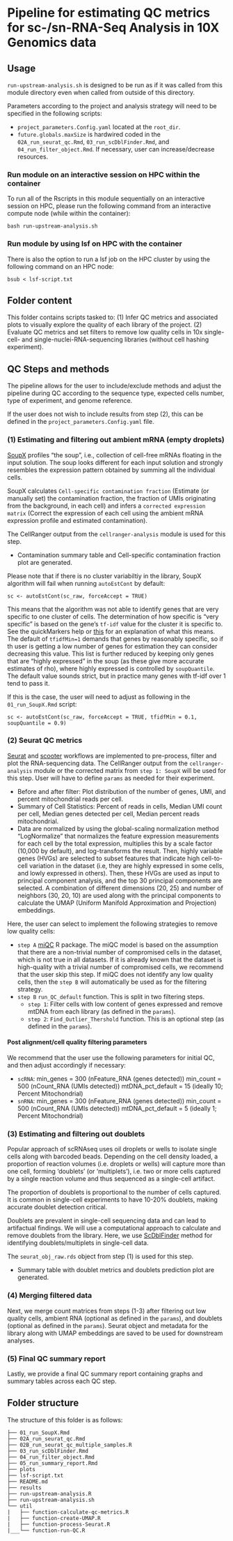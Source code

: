 # Pipeline for estimating QC metrics for sc-/sn-RNA-Seq Analysis in 10X Genomics data

## Usage

`run-upstream-analysis.sh` is designed to be run as if it was called from this module directory even when called from outside of this directory.

Parameters according to the project and analysis strategy will need to be specified in the following scripts:
- `project_parameters.Config.yaml` located at the `root_dir`.
- `future.globals.maxSize` is hardwired coded in the `02A_run_seurat_qc.Rmd`, `03_run_scDblFinder.Rmd`, and `04_run_filter_object.Rmd`. If necessary, user can increase/decrease resources.


### Run module on an interactive session on HPC within the container

To run all of the Rscripts in this module sequentially on an interactive session on HPC, please run the following command from an interactive compute node (while within the container):

```
bash run-upstream-analysis.sh
```

### Run module by using lsf on HPC with the container

There is also the option to run a lsf job on the HPC cluster by using the following command on an HPC node:

```
bsub < lsf-script.txt
```


## Folder content

This folder contains scripts tasked to:
(1) Infer QC metrics and associated plots to visually explore the quality of each library of the project.
(2) Evaluate QC metrics and set filters to remove low quality cells in 10x single-cell- and single-nuclei-RNA-sequencing libraries (without cell hashing experiment).

## QC Steps and methods

The pipeline allows for the user to include/exclude methods and adjust the pipeline during QC according to the sequence type, expected cells number, type of experiment, and genome reference.

If the user does not wish to include results from step (2), this can be defined in the `project_parameters.Config.yaml` file. 

### (1) Estimating and filtering out ambient mRNA (empty droplets)

[SoupX](https://cran.r-project.org/web/packages/SoupX/vignettes/pbmcTutorial.html) profiles “the soup”, i.e., collection of cell-free mRNAs floating in the input solution. The soup looks different for each input solution and strongly resembles the expression pattern obtained by summing all the individual cells.

SoupX calculates `Cell-specific contamination fraction` (Estimate (or manually set) the contamination fraction, the fraction of UMIs originating from the background, in each cell) and infers a `corrected expression matrix` (Correct the expression of each cell using the ambient mRNA expression profile and estimated contamination).

The CellRanger output from the `cellranger-analysis` module is used for this step.
 -  Contamination summary table and Cell-specific contamination fraction plot are generated.


Please note that if there is no cluster variabiltiy in the library, SoupX algorithm will fail when running `autoEstCont` by default:

```
sc <- autoEstCont(sc_raw, forceAccept = TRUE)
```

This means that the algorithm was not able to identify genes that are very specific to one cluster of cells. The determination of how specific is “very specific” is based on the gene’s `tf-idf` value for the cluster it is specific to. See the quickMarkers help or [this](https://constantamateur.github.io/2020-04-10-scDE/) for an explanation of what this means. The default of `tfidfMin=1` demands that genes by reasonably specific, so if th user is getting a low number of genes for estimation they can consider decreasing this value. This list is further reduced by keeping only genes that are “highly expressed” in the soup (as these give more accurate estimates of rho), where highly expressed is controlled by `soupQuantile`. The default value sounds strict, but in practice many genes with tf-idf over 1 tend to pass it.

If this is the case, the user will need to adjust as following in the `01_run_SoupX.Rmd` script:

```
sc <- autoEstCont(sc_raw, forceAccept = TRUE, tfidfMin = 0.1, soupQuantile = 0.9)
```


### (2) Seurat QC metrics

[Seurat](https://satijalab.org/seurat/articles/pbmc3k_tutorial.html) and [scooter](https://github.com/igordot/scooter) workflows are implemented to pre-process, filter and plot the RNA-sequencing data. The CellRanger output from the `cellranger-analysis` module or the corrected matrix from `step 1: SoupX` will be used for this step. User will have to define `params` as needed for their experiment. 
  - Before and after filter: Plot distribution of the number of genes, UMI, and percent mitochondrial reads per cell.
  - Summary of Cell Statistics: Percent of reads in cells, Median UMI count per cell, Median genes detected per cell, Median percent reads mitochondrial.
  - Data are normalized by using the global-scaling normalization method “LogNormalize” that normalizes the feature expression measurements for each cell by the total expression, multiplies this by a scale factor (10,000 by default), and log-transforms the result. Then, highly variable genes (HVGs) are selected to subset features that indicate high cell-to-cell variation in the dataset (i.e, they are highly expressed in some cells, and lowly expressed in others). Then, these HVGs are used as input to principal component analysis, and the top 30 principal components are selected. A combination of different dimensions (20, 25) and number of neighbors (30, 20, 10) are used along with the principal components to calculate the UMAP (Uniform Manifold Approximation and Projection) embeddings.
  
Here, the user can select to implement the following strategies to remove low quality cells:
- `step A` [miQC](https://bioconductor.org/packages/devel/bioc/vignettes/miQC/inst/doc/miQC.html) R package. The miQC model is based on the assumption that there are a non-trivial number of compromised cells in the dataset, which is not true in all datasets. If it is already known that the dataset is high-quality with a trivial number of compromised cells, we recommend that the user skip this step. If miQC does not identify any low quality cells, then the `step B` will automatically be used as for the filtering strategy.
- `step B` `run_QC_default` function. This is split in two filtering steps.
   - `step 1`: Filter cells with low content of genes expressed and remove mtDNA from each library (as defined in the `params`).
   - `step 2`: `Find_Outlier_Thershold` function. This is an optional step (as defined in the `params`). 


#### Post alignment/cell quality filtering parameters
We recommend that the user use the following parameters for initial QC, and then adjust accordingly if necessary:
- `scRNA`: min_genes = 300 (nFeature_RNA (genes detected))
           min_count = 500 (nCount_RNA (UMIs detected))
           mtDNA_pct_default = 15 (ideally 10; Percent Mitochondrial)
- `snRNA`: min_genes = 300 (nFeature_RNA (genes detected))
           min_count = 500 (nCount_RNA (UMIs detected))
           mtDNA_pct_default = 5 (ideally 1; Percent Mitochondrial)


### (3) Estimating and filtering out doublets

Popular approach of scRNAseq uses oil droplets or wells to isolate single cells along with barcoded beads. Depending on the cell density loaded, a proportion of reaction volumes (i.e. droplets or wells) will capture more than one cell, forming ‘doublets’ (or ‘multiplets’), i.e. two or more cells captured by a single reaction volume and thus sequenced as a single-cell artifact. 

The proportion of doublets is proportional to the number of cells captured. It is common in single-cell experiments to have 10-20% doublets, making accurate doublet detection critical.

Doublets are prevalent in single-cell sequencing data and can lead to artifactual findings. We will use a computational approach to calculate and remove doublets from the library. Here, we use [ScDblFinder](https://bioconductor.org/packages/devel/bioc/vignettes/scDblFinder/inst/doc/scDblFinder.html) method for identifying doublets/multiplets in single-cell data.

The `seurat_obj_raw.rds` object from step (1) is used for this step.
 -  Summary table with doublet metrics and doublets prediction plot are generated.


### (4) Merging filtered data

Next, we merge count matrices from steps (1-3) after filtering out low quality cells, ambient RNA (optional as defined in the `params`), and doublets (optional as defined in the `params`). Seurat object and metadata for the library along with UMAP embeddings are saved to be used for downstream analyses.

### (5) Final QC summary report

Lastly, we provide a final QC summary report containing graphs and summary tables across each QC step.

## Folder structure 

The structure of this folder is as follows:

```
├── 01_run_SoupX.Rmd
├── 02A_run_seurat_qc.Rmd
├── 02B_run_seurat_qc_multiple_samples.R
├── 03_run_scDblFinder.Rmd
├── 04_run_filter_object.Rmd
├── 05_run_summary_report.Rmd
├── plots
├── lsf-script.txt
├── README.md
├── results
├── run-upstream-analysis.R
├── run-upstream-analysis.sh
└── util
|   ├── function-calculate-qc-metrics.R
|   ├── function-create-UMAP.R
|   ├── function-process-Seurat.R
|___└── function-run-QC.R
```
